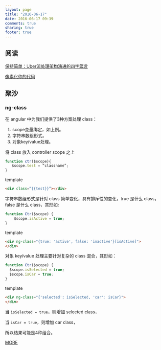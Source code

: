 ```yaml
---
layout: page
title: "2016-06-17"
date: 2016-06-17 09:39
comments: true
sharing: true
footer: true
---
```



## 阅读

[保持简单：Uber流处理架构演进的四字箴言](https://mp.weixin.qq.com/s?__biz=MjM5MDE0Mjc4MA==&mid=2650992977&idx=1&sn=24e81c309fca42124fa3f15232464fd5)

[像素化你的代码](https://imququ.com/post/code2png-encoder.html)

## 聚沙

### ng-class

在 angular 中为我们提供了3种方案处理 class：

1. scope变量绑定，如上例。
2. 字符串数组形式。
3. 对象key/value处理。

将 class 放入 controller scope 之上

```js
function ctr($scope){
   $scope.test = “classname”;
}
```

template

```html
<div class=”{{test}}”></div>
```

字符串数组形式是针对 class 简单变化，具有排斥性的变化，true 是什么 class，false 是什么 class，其形如:

```js
function Ctr($scope) {
    $scope.isActive = true;
}
```

template

```html
<div ng-class="{true: 'active', false: 'inactive'}[isActive]">
</div>
```

对象 key/value 处理主要针对复杂的 class 混合，其形如：

```js
function Ctr($scope) {
  $scope.isSelected = true;
  $scope.isCar = true;
}
```

template

```html
<div ng-class="{'selected': isSelected, 'car': isCar}">
</div>
```

当 `isSelected = true`，则增加 selected class，

当 `isCar = true`，则增加 car class，

所以结果可能是4种组合。




[MORE](http://blog.mirreal.net/note/2016-06-17.html)
